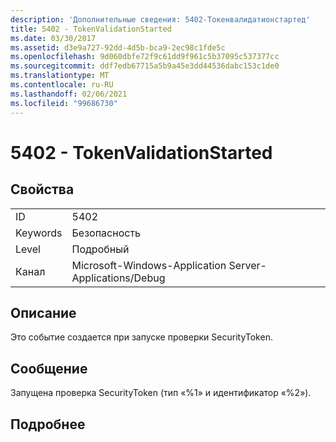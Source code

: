 ```yaml
---
description: 'Дополнительные сведения: 5402-Токенвалидатионстартед'
title: 5402 - TokenValidationStarted
ms.date: 03/30/2017
ms.assetid: d3e9a727-92dd-4d5b-bca9-2ec98c1fde5c
ms.openlocfilehash: 9d060dbfe72f9c61dd9f961c5b37095c537377cc
ms.sourcegitcommit: ddf7edb67715a5b9a45e3dd44536dabc153c1de0
ms.translationtype: MT
ms.contentlocale: ru-RU
ms.lasthandoff: 02/06/2021
ms.locfileid: "99686730"
---
```

# <a name="5402---tokenvalidationstarted"></a>5402 - TokenValidationStarted

## <a name="properties"></a>Свойства  
  
|||  
|-|-|  
|ID|5402|  
|Keywords|Безопасность|  
|Level|Подробный|  
|Канал|Microsoft-Windows-Application Server-Applications/Debug|  
  
## <a name="description"></a>Описание  

 Это событие создается при запуске проверки SecurityToken.  
  
## <a name="message"></a>Сообщение  

 Запущена проверка SecurityToken (тип «%1» и идентификатор «%2»).  
  
## <a name="details"></a>Подробнее
